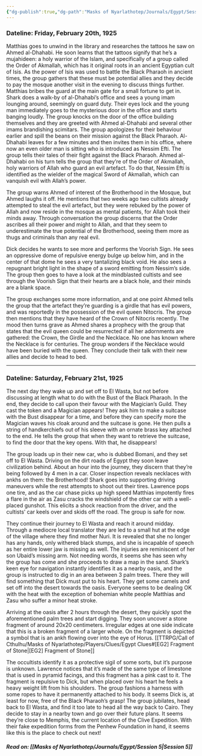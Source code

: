 ```yaml
---
{"dg-publish":true,"dg-path":"Masks of Nyarlathotep/Journals/Egypt/Session 4.md","permalink":"/masks-of-nyarlathotep/journals/egypt/session-4/","tags":["TTRPG/Games/MoN"]}
---
```


### Dateline: Friday, February 20th, 1925
Matthias goes to unwind in the library and researches the tattoos he saw on Ahmed al-Dhahabi. He soon learns that the tattoos signify that he’s a mujahideen: a holy warrior of the Islam, and specifically of a group called the Order of Akmallah, which has it original roots in an ancient Egyptian cult of Isis. As the power of Isis was used to battle the Black Pharaoh in ancient times, the group gathers that these must be potential allies and they decide to pay the mosque another visit in the evening to discuss things further. Matthias bribes the guard at the main gate for a small fortune to get in. Shark does a walk-by of al-Dhahabi’s office and sees a young imam lounging around, seemingly on guard duty. Their eyes lock and the young man immediately goes to the mysterious door in the office and starts banging loudly. The group knocks on the door of the office building themselves and they are greeted with Ahmed al-Dhahabi and several other imams brandishing scimitars. The group apologizes for their behaviour earlier and spill the beans on their mission against the Black Pharaoh. Al-Dhahabi leaves for a few minutes and then invites them in his office, where now an even older man is sitting who is introduced as Nessim Efti. The group tells their tales of their fight against the Black Pharaoh. Ahmed al-Dhahabi on his turn tells the group that they’re of the Order of Akmallah, holy warriors of Allah who guard an evil artefact. To do that, Nessim Efti is identified as the wielder of the magical Sword of Akmallah, which can vanquish evil with Allah’s power.

The group warns Ahmed of interest of the Brotherhood in the Mosque, but Ahmed laughs it off. He mentions that two weeks ago two cultists already attempted to steal the evil artefact, but they were rebuked by the power of Allah and now reside in the mosque as mental patients, for Allah took their minds away. Through conversation the group discerns that the Order ascribes all their power and might to Allah, and that they seem to underestimate the true potential of the Brotherhood, seeing them more as thugs and criminals than any real evil.

Dick decides he wants to see more and performs the Voorish Sign. He sees an oppressive dome of repulsive energy bulge up below him, and in the center of that dome he sees a very tantalizing black void. He also sees a repugnant bright light in the shape of a sword emitting from Nessim’s side. The group then goes to have a look at the mindblasted cultists and see through the Voorish Sign that their hearts are a black hole, and their minds are a blank space.

The group exchanges some more information, and at one point Ahmed tells the group that the artefact they’re guarding is a girdle that has evil powers, and was reportedly in the possession of the evil queen Nitocris. The group then mentions that they have heard of the Crown of Nitocris recently. The mood then turns grave as Ahmed shares a prophecy with the group that states that the evil queen could be resurrected if all her adornments are gathered: the Crown, the Girdle and the Necklace. No one has known where the Necklace is for centuries. The group wonders if the Necklace would have been buried with the queen. They conclude their talk with their new allies and decide to head to bed.

---

### Dateline: Saturday, February 21st, 1925
The next day they wake up and set off to El Wasta, but not before discussing at length what to do with the Bust of the Black Pharaoh. In the end, they decide to call upon their favour with the Magician’s Guild. They cast the token and a Magician appears! They ask him to make a suitcase with the Bust disappear for a time, and before they can specify more the Magician waves his cloak around and the suitcase is gone. He then pulls a string of handkerchiefs out of his sleeve with an ornate brass key attached to the end. He tells the group that when they want to retrieve the suitcase, to find the door that the key opens. With that, he disappears!

The group loads up in their new car, who is dubbed Bomani, and they set off to El Wasta. Driving on the dirt roads of Egypt they soon leave civilization behind. About an hour into the journey, they discern that they’re being followed by 4 men in a car. Closer inspection reveals necklaces with ankhs on them: the Brotherhood! Shark goes into supporting driving maneuvers while the rest attempts to shoot out their tires. Lawrence pops one tire, and as the car chase picks up high speed Matthias impotently fires a flare in the air as Zasu cracks the windshield of the other car with a well-placed gunshot. This elicits a shock reaction from the driver, and the cultists’ car keels over and skids off the road. The group is safe for now.

They continue their journey to El Wasta and reach it around midday. Through a mediocre local translator they are led to a small hut at the edge of the village where they find mother Nuri. It is revealed that she no longer has any hands, only withered black stumps, and she is incapable of speech as her entire lower jaw is missing as well. The injuries are reminiscent of her son Ubaid’s missing arm. Not needing words, it seems she has seen why the group has come and she proceeds to draw a map in the sand. Shark’s keen eye for navigation instantly identifies it as a nearby oasis, and the group is instructed to dig in an area between 3 palm trees. There they will find something that Dick must put to his heart. They get some camels and set off into the desert towards the oasis. Everyone seems to be dealing OK with the heat with the exception of bohemian white people Matthias and Zasu who suffer a minor heat stroke.

Arriving at the oasis after 2 hours through the desert, they quickly spot the aforementioned palm trees and start digging. They soon uncover a stone fragment of around 20x20 centimeters. Irregular edges at one side indicate that this is a broken fragment of a larger whole. On the fragment is depicted a symbol that is an ankh flowing over into the eye of Horus. [[TTRPG/Call of Cthulhu/Masks of Nyarlathotep/Players/Clues/Egypt Clues#[EG2] Fragment of Stone\|[EG2] Fragment of Stone]]

The occultists identify it as a protective sigil of some sorts, but it’s purpose is unknown. Lawrence notices that it’s made of the same type of limestone that is used in pyramid facings, and this fragment has a pink cast to it. The fragment is repulsive to Dick, but when placed over his heart he feels a heavy weight lift from his shoulders. The group fashions a harness with some ropes to have it permanently attached to his body. It seems Dick is, at least for now, free of the Black Pharaoh’s grasp! The group jubilates, head back to El Wasta, and find it too late to head all the way back to Cairo. They decide to stay in a nearby town and go over their future plans. It seems they’re close to Memphis, the current location of the Clive Expedition. With their fake expedition forms from the Penhew Foundation in hand, it seems like this is the place to check out next!

##### Read on: [[Masks of Nyarlathotep/Journals/Egypt/Session 5\|Session 5]]